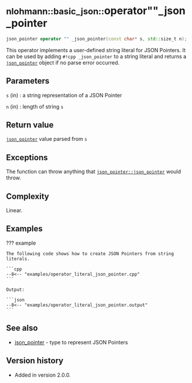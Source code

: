 # <small>nlohmann::basic_json::</small>operator""_json_pointer

```cpp
json_pointer operator "" _json_pointer(const char* s, std::size_t n);
```

This operator implements a user-defined string literal for JSON Pointers. It can be used by adding `#!cpp _json_pointer`
to a string literal and returns a [`json_pointer`](../json_pointer/index.md) object if no parse error occurred.

## Parameters

`s` (in)
:   a string representation of a JSON Pointer

`n` (in)
:   length of string `s`

## Return value

[`json_pointer`](../json_pointer/index.md) value parsed from `s`

## Exceptions

The function can throw anything that [`json_pointer::json_pointer`](../json_pointer/index.md) would throw.

## Complexity

Linear.

## Examples

??? example

    The following code shows how to create JSON Pointers from string literals.
     
    ```cpp
    --8<-- "examples/operator_literal_json_pointer.cpp"
    ```
    
    Output:
    
    ```json
    --8<-- "examples/operator_literal_json_pointer.output"
    ```

## See also

- [json_pointer](../json_pointer/index.md) - type to represent JSON Pointers

## Version history

- Added in version 2.0.0.
